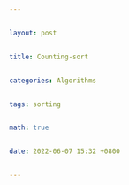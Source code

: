 ```yaml
---


layout: post


title: Counting-sort


categories: Algorithms


tags: sorting


math: true


date: 2022-06-07 15:32 +0800


---
```

